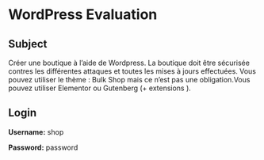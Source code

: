 # WordPress Evaluation
## Subject
Créer une boutique à l’aide de Wordpress. La boutique doit être sécurisée contres les différentes attaques et toutes les mises à jours effectuées. Vous pouvez utiliser le thème : Bulk Shop  mais ce n’est pas une obligation.Vous pouvez utiliser Elementor ou Gutenberg (+ extensions ).

## Login
**Username:** shop

**Password:** password
